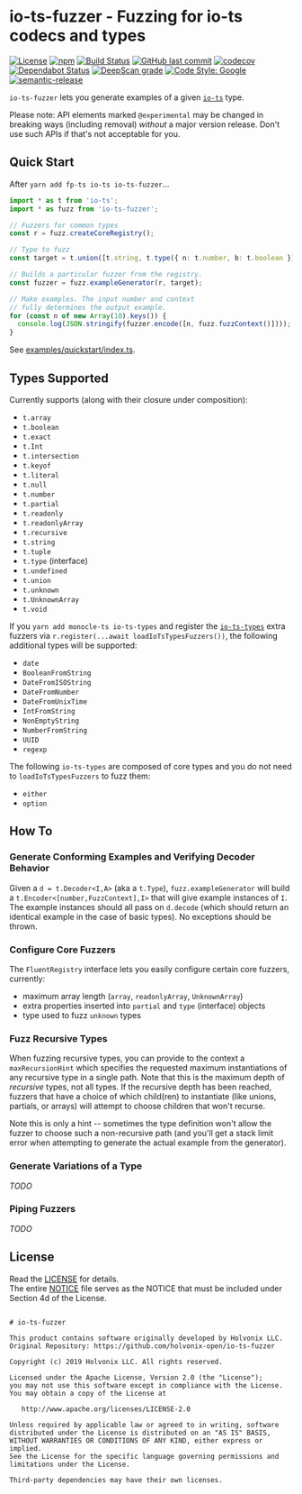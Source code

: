 # io-ts-fuzzer - Fuzzing for io-ts codecs and types

[![License](https://img.shields.io/badge/License-Apache%202.0-blue.svg)](./LICENSE)
[![npm](https://img.shields.io/npm/v/io-ts-fuzzer.svg)](https://www.npmjs.com/package/io-ts-fuzzer)
[![Build Status](https://travis-ci.com/holvonix-open/io-ts-fuzzer.svg?branch=master)](https://travis-ci.com/holvonix-open/io-ts-fuzzer)
[![GitHub last commit](https://img.shields.io/github/last-commit/holvonix-open/io-ts-fuzzer.svg)](https://github.com/holvonix-open/io-ts-fuzzer/commits)
[![codecov](https://codecov.io/gh/holvonix-open/io-ts-fuzzer/branch/master/graph/badge.svg)](https://codecov.io/gh/holvonix-open/io-ts-fuzzer)
[![Dependabot Status](https://api.dependabot.com/badges/status?host=github&repo=holvonix-open/io-ts-fuzzer)](https://dependabot.com)
[![DeepScan grade](https://deepscan.io/api/teams/4465/projects/6653/branches/56883/badge/grade.svg)](https://deepscan.io/dashboard#view=project&tid=4465&pid=6653&bid=56883)
[![Code Style: Google](https://img.shields.io/badge/code%20style-google-blueviolet.svg)](https://github.com/google/gts)
[![semantic-release](https://img.shields.io/badge/%20%20%F0%9F%93%A6%F0%9F%9A%80-semantic--release-e10079.svg)](https://github.com/semantic-release/semantic-release)

`io-ts-fuzzer` lets you generate examples of a given
[`io-ts`](https://github.com/gcanti/io-ts) type.

Please note: API elements marked `@experimental` may be changed in breaking ways
(including removal) _without_ a major version release. Don't use such APIs if
that's not acceptable for you.

## Quick Start

After `yarn add fp-ts io-ts io-ts-fuzzer`...

```typescript
import * as t from 'io-ts';
import * as fuzz from 'io-ts-fuzzer';

// Fuzzers for common types
const r = fuzz.createCoreRegistry();

// Type to fuzz
const target = t.union([t.string, t.type({ n: t.number, b: t.boolean })]);

// Builds a particular fuzzer from the registry.
const fuzzer = fuzz.exampleGenerator(r, target);

// Make examples. The input number and context
// fully determines the output example.
for (const n of new Array(10).keys()) {
  console.log(JSON.stringify(fuzzer.encode([n, fuzz.fuzzContext()])));
}
```

See [examples/quickstart/index.ts](examples/quickstart/index.ts).

## Types Supported

Currently supports (along with their closure under composition):

- `t.array`
- `t.boolean`
- `t.exact`
- `t.Int`
- `t.intersection`
- `t.keyof`
- `t.literal`
- `t.null`
- `t.number`
- `t.partial`
- `t.readonly`
- `t.readonlyArray`
- `t.recursive`
- `t.string`
- `t.tuple`
- `t.type` (interface)
- `t.undefined`
- `t.union`
- `t.unknown`
- `t.UnknownArray`
- `t.void`

If you `yarn add monocle-ts io-ts-types` and register the
[`io-ts-types`](https://github.com/gcanti/io-ts-types) extra fuzzers via
`r.register(...await loadIoTsTypesFuzzers())`, the following additional types
will be supported:

- `date`
- `BooleanFromString`
- `DateFromISOString`
- `DateFromNumber`
- `DateFromUnixTime`
- `IntFromString`
- `NonEmptyString`
- `NumberFromString`
- `UUID`
- `regexp`

The following `io-ts-types` are composed of core types and you do not need to
`loadIoTsTypesFuzzers` to fuzz them:

- `either`
- `option`

## How To

### Generate Conforming Examples and Verifying Decoder Behavior

Given a `d = t.Decoder<I,A>` (aka a `t.Type`), `fuzz.exampleGenerator` will
build a `t.Encoder<[number,FuzzContext],I>` that will give example instances of
`I`. The example instances should all pass on `d.decode` (which should return an
identical example in the case of basic types). No exceptions should be thrown.

### Configure Core Fuzzers

The `FluentRegistry` interface lets you easily configure certain core fuzzers,
currently:

- maximum array length (`array`, `readonlyArray`, `UnknownArray`)
- extra properties inserted into `partial` and `type` (interface) objects
- type used to fuzz `unknown` types

### Fuzz Recursive Types

When fuzzing recursive types, you can provide to the context a
`maxRecursionHint` which specifies the requested maximum instantiations of any
recursive type in a single path. Note that this is the maximum depth of
_recursive_ types, not all types. If the recursive depth has been reached,
fuzzers that have a choice of which child(ren) to instantiate (like unions,
partials, or arrays) will attempt to choose children that won't recurse.

Note this is only a hint -- sometimes the type definition won't allow the fuzzer
to choose such a non-recursive path (and you'll get a stack limit error when
attempting to generate the actual example from the generator).

### Generate Variations of a Type

_TODO_

### Piping Fuzzers

_TODO_

## License

Read the [LICENSE](LICENSE) for details.  
The entire [NOTICE](NOTICE) file serves as the NOTICE that must be included
under Section 4d of the License.

```

# io-ts-fuzzer

This product contains software originally developed by Holvonix LLC.
Original Repository: https://github.com/holvonix-open/io-ts-fuzzer

Copyright (c) 2019 Holvonix LLC. All rights reserved.

Licensed under the Apache License, Version 2.0 (the "License");
you may not use this software except in compliance with the License.
You may obtain a copy of the License at

   http://www.apache.org/licenses/LICENSE-2.0

Unless required by applicable law or agreed to in writing, software
distributed under the License is distributed on an "AS IS" BASIS,
WITHOUT WARRANTIES OR CONDITIONS OF ANY KIND, either express or implied.
See the License for the specific language governing permissions and
limitations under the License.

Third-party dependencies may have their own licenses.

```
